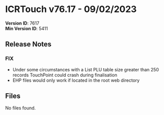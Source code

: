 # ICRTouch v76.17 - 09/02/2023

__Version ID__: 7617
<br>__Min Version ID__: 5411

## Release Notes
### FIX
- Under some circumstances with a List PLU table size greater than 250 records TouchPoint could crash during finalisation
- EHP files would only work if located in the root web directory

## Files
No files found.

